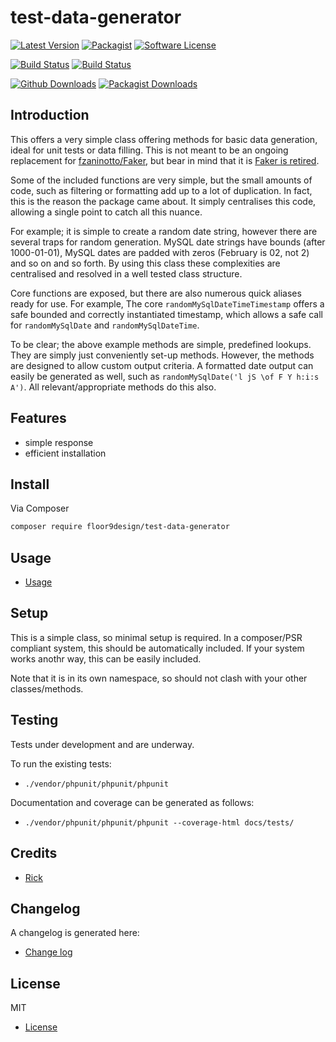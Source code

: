 # test-data-generator

[![Latest Version](https://img.shields.io/github/v/release/floor9design-ltd/test-data-generator?include_prereleases&style=plastic)](https://github.com/floor9design-ltd/test-data-generator/releases)
[![Packagist](https://img.shields.io/packagist/v/floor9design/test-data-generator?style=plastic)](https://packagist.org/packages/floor9design/test-data-generator)
[![Software License](https://img.shields.io/badge/license-MIT-brightgreen.svg?style=plastic)](LICENCE.md)

[![Build Status](https://img.shields.io/travis/floor9design-ltd/test-data-generator?style=plastic)](https://travis-ci.com/github/floor9design-ltd/test-data-generator)
[![Build Status](https://img.shields.io/codecov/c/github/floor9design-ltd/test-data-generator?style=plastic)](https://codecov.io/gh/floor9design-ltd/test-data-generator)

[![Github Downloads](https://img.shields.io/github/downloads/floor9design-ltd/test-data-generator/total?style=plastic)](https://github.com/floor9design-ltd/test-data-generator)
[![Packagist Downloads](https://img.shields.io/packagist/dt/floor9design/test-data-generator?style=plastic)](https://packagist.org/packages/floor9design/test-data-generator)


## Introduction

This offers a very simple class offering methods for basic data generation, ideal for unit tests or data filling.
This is not meant to be an ongoing replacement for [fzaninotto/Faker](https://github.com/fzaninotto/Faker), but bear in 
mind that it is [Faker is retired](https://marmelab.com/blog/2020/10/21/sunsetting-faker.html).

Some of the included functions are very simple, but the small amounts of code, such as filtering or formatting add up 
to a lot of duplication. In fact, this is the reason the package came about. It simply centralises this code, allowing
a single point to catch all this nuance. 

For example; it is simple to create a random date string, however there are several traps for random generation. MySQL 
date strings have bounds (after 1000-01-01), MySQL dates are padded with zeros (February is 02, not 2) and so on and so 
forth. By using this class these complexities are centralised and resolved in a well tested class structure.

Core functions are exposed, but there are also numerous quick aliases ready for use. For example, 
The core `randomMySqlDateTimeTimestamp` offers a safe bounded and correctly instantiated timestamp, which allows a safe 
call for `randomMySqlDate` and `randomMySqlDateTime`. 

To be clear; the above example methods are simple, predefined lookups. They are simply just conveniently set-up 
methods. However, the methods are designed to allow custom output criteria. A formatted date output can easily be 
generated as well, such as `randomMySqlDate('l jS \of F Y h:i:s A')`. All relevant/appropriate methods do this also.

## Features

* simple response
* efficient installation

## Install

Via Composer

``` bash
composer require floor9design/test-data-generator
```

## Usage

* [Usage](docs/project/usage.md)

## Setup

This is a simple class, so minimal setup is required. In a composer/PSR compliant system, this should be automatically 
included. If your system works anothr way, this can be easily included.

Note that it is in its own namespace, so should not clash with your other classes/methods.

## Testing

Tests under development and are underway.

To run the existing tests: 

* `./vendor/phpunit/phpunit/phpunit`

Documentation and coverage can be generated as follows:

* `./vendor/phpunit/phpunit/phpunit --coverage-html docs/tests/`

## Credits

- [Rick](https://github.com/elb98rm)

## Changelog

A changelog is generated here:

* [Change log](CHANGELOG.md)

## License

MIT

* [License](LICENCE.md)